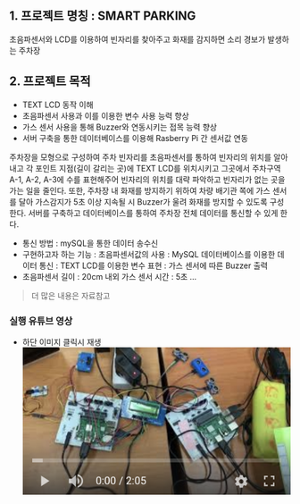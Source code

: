 ## 1. 프로젝트 명칭 : SMART PARKING
초음파센서와 LCD를 이용하여 빈자리를 찾아주고 화재를 감지하면 소리 경보가 발생하는 주차장

## 2. 프로젝트 목적 
- TEXT LCD 동작 이해
- 초음파센서 사용과 이를 이용한 변수 사용 능력 향상 
- 가스 센서 사용을 통해 Buzzer와 연동시키는 접목 능력 향상
- 서버 구축을 통한 데이터베이스를 이용해 Rasberry Pi 간 센서값 연동

주차장을 모형으로 구성하여 주차 빈자리를 초음파센서를 통하여 빈자리의 위치를 알아내고 각 포인트 지점(길이 갈리는 곳)에 TEXT LCD를 위치시키고 그곳에서 주차구역 A-1, A-2, A-3에 수를 표현해주어 빈자리의 위치를 대략 파악하고 빈자리가 없는 곳을 가는 일을 줄인다. 또한, 주차장 내 화재를 방지하기 위하여 차량 배기관 쪽에 가스 센서를 달아 가스감지가 5초 이상 지속될 시 Buzzer가 울려 화재를 방지할 수 있도록 구성한다. 서버를 구축하고 데이터베이스를 통하여 주차장 전체 데이터를 통신할 수 있게 한다.

- 통신 방법 : mySQL을 통한 데이터 송수신
- 구현하고자 하는 기능 : 초음파센서값의 사용
                      : MySQL 데이터베이스를 이용한 데이터 통신
                      : TEXT LCD를 이용한 변수 표현
: 가스 센서에 따른 Buzzer 출력
- 초음파센서 길이 : 20cm 내외
가스 센서 시간 : 5초
...
>더 많은 내용은 자료참고


### 실행 유튜브 영상
- 하단 이미지 클릭시 재생   
[![통신공학시스템](./통신공학.png)](https://youtu.be/TZev1Zqh9Lk?t=0s) 

